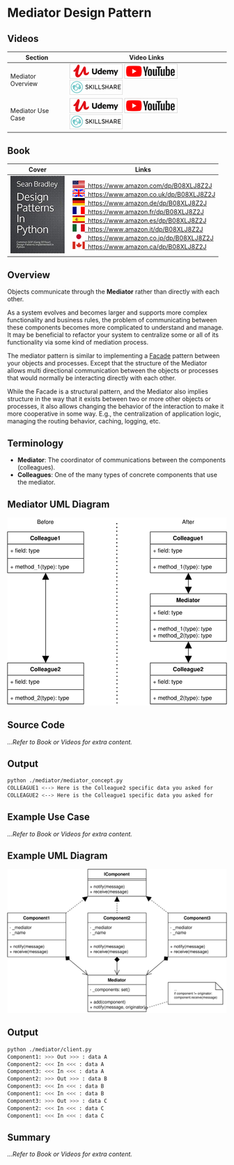 # Mediator Design Pattern

## Videos

Section | Video Links
-|-
Mediator Overview |  <a id="udemyVideoLink" href="https://www.udemy.com/course/design-patterns-in-python/learn/lecture/16511990/?referralCode=7493DBBBF97FF2B0D24D" target="_blank" title="Mediator Overview"><img src="/img/udemy_btn_sm.gif" alt="Mediator Overview"/></a>&nbsp;<a id="ytVideoLink" href="https://youtu.be/9bcLUtBoO04&list=PLKWUX7aMnlEJzRvCXnwFEdk_WJDNjMDOo" target="_blank" title="Mediator Overview"><img src="/img/yt_btn_sm.gif" alt="Mediator Overview"/></a>&nbsp;<a id="skillShareVideoLink" href="https://skl.sh/34SM2Xg" target="_blank" title="Mediator Overview"><img src="/img/skillshare_btn_sm.gif" alt="Mediator Overview"/></a>
Mediator Use Case |  <a id="udemyVideoLink" href="https://www.udemy.com/course/design-patterns-in-python/learn/lecture/25615950/?referralCode=7493DBBBF97FF2B0D24D" target="_blank" title="Mediator Use Case"><img src="/img/udemy_btn_sm.gif" alt="Mediator Use Case"/></a>&nbsp;<a id="ytVideoLink" href="https://youtu.be/IIOkn92bVqA&list=PLKWUX7aMnlEJzRvCXnwFEdk_WJDNjMDOo" target="_blank" title="Mediator Use Case"><img src="/img/yt_btn_sm.gif" alt="Mediator Use Case"/></a>&nbsp;<a id="skillShareVideoLink" href="https://skl.sh/34SM2Xg" target="_blank" title="Mediator Use Case"><img src="/img/skillshare_btn_sm.gif" alt="Mediator Use Case"/></a>

## Book 

Cover | Links
-|-
![Design Patterns In Python (ASIN : B08XLJ8Z2J)](/img/design_patterns_in_python_book_125x178.jpg) | &nbsp;<a href="https://www.amazon.com/dp/B08XLJ8Z2J"><img src="/img/flag_us.gif">&nbsp; https://www.amazon.com/dp/B08XLJ8Z2J</a><br/>&nbsp;<a href="https://www.amazon.co.uk/dp/B08XLJ8Z2J"><img src="/img/flag_uk.gif">&nbsp; https://www.amazon.co.uk/dp/B08XLJ8Z2J</a><br/>&nbsp;<a href="https://www.amazon.de/dp/B08XLJ8Z2J"><img src="/img/flag_de.gif">&nbsp; https://www.amazon.de/dp/B08XLJ8Z2J</a><br/>&nbsp;<a href="https://www.amazon.fr/dp/B08XLJ8Z2J"><img src="/img/flag_fr.gif">&nbsp; https://www.amazon.fr/dp/B08XLJ8Z2J</a><br/>&nbsp;<a href="https://www.amazon.es/dp/B08XLJ8Z2J"><img src="/img/flag_es.gif">&nbsp; https://www.amazon.es/dp/B08XLJ8Z2J</a><br/>&nbsp;<a href="https://www.amazon.it/dp/B08XLJ8Z2J"><img src="/img/flag_it.gif">&nbsp; https://www.amazon.it/dp/B08XLJ8Z2J</a><br/>&nbsp;<a href="https://www.amazon.co.jp/dp/B08XLJ8Z2J"><img src="/img/flag_jp.gif">&nbsp; https://www.amazon.co.jp/dp/B08XLJ8Z2J</a><br/>&nbsp;<a href="https://www.amazon.ca/dp/B08XLJ8Z2J"><img src="/img/flag_ca.gif">&nbsp; https://www.amazon.ca/dp/B08XLJ8Z2J</a>

## Overview

Objects communicate through the **Mediator** rather than directly with each other.

As a system evolves and becomes larger and supports more complex functionality and business rules, the problem of communicating between these components becomes more complicated to understand and manage. It may be beneficial to refactor your system to centralize some or all of its functionality via some kind of mediation process.

The mediator pattern is similar to implementing a [Facade](/facade) pattern between your objects and processes. Except that the structure of the Mediator allows multi directional communication between the objects or processes that would normally be interacting directly with each other.

While the Facade is a structural pattern, and the Mediator also implies structure in the way that it exists between two or more other objects or processes, it also allows changing the behavior of the interaction to make it more cooperative in some way. E.g., the centralization  of application logic, managing the routing behavior, caching, logging, etc.

## Terminology

* **Mediator**: The coordinator of communications between the components (colleagues).
* **Colleagues**: One of the many types of concrete components that use the mediator. 

## Mediator UML Diagram

![Mediator Pattern UML Diagram](/img/mediator_concept.svg)

## Source Code

*...Refer to Book or Videos for extra content.*

## Output

``` bash
python ./mediator/mediator_concept.py    
COLLEAGUE1 <--> Here is the Colleague2 specific data you asked for
COLLEAGUE2 <--> Here is the Colleague1 specific data you asked for
```

## Example Use Case

*...Refer to Book or Videos for extra content.*

## Example UML Diagram

![Mediator Pattern UML Diagram](/img/mediator_example.svg)

## Output

``` bash
python ./mediator/client.py
Component1: >>> Out >>> : data A
Component2: <<< In <<< : data A
Component3: <<< In <<< : data A
Component2: >>> Out >>> : data B
Component3: <<< In <<< : data B
Component1: <<< In <<< : data B
Component3: >>> Out >>> : data C
Component2: <<< In <<< : data C
Component1: <<< In <<< : data C
```

## Summary

*...Refer to Book or Videos for extra content.*